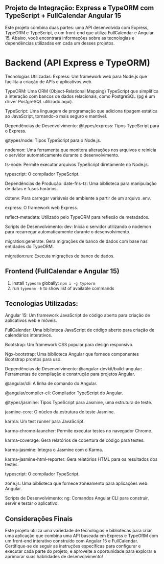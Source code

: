 ## Projeto de Integração: Express e TypeORM com TypeScript + FullCalendar Angular 15

Este projeto combina duas partes: uma API desenvolvida com Express, TypeORM e TypeScript, e um front-end que utiliza FullCalendar e Angular 15. Abaixo, você encontrará informações sobre as tecnologias e dependências utilizadas em cada um desses projetos.

# Backend (API Express e TypeORM)
Tecnologias Utilizadas:
Express: Um framework web para Node.js que facilita a criação de APIs e aplicativos web.

TypeORM: Uma ORM (Object-Relational Mapping) TypeScript que simplifica a interação com bancos de dados relacionais, como PostgreSQL (pg é um driver PostgreSQL utilizado aqui).

TypeScript: Uma linguagem de programação que adiciona tipagem estática ao JavaScript, tornando-o mais seguro e mantível.

Dependências de Desenvolvimento:
@types/express: Tipos TypeScript para o Express.

@types/node: Tipos TypeScript para o Node.js.

nodemon: Uma ferramenta que monitora alterações nos arquivos e reinicia o servidor automaticamente durante o desenvolvimento.

ts-node: Permite executar arquivos TypeScript diretamente no Node.js.

typescript: O compilador TypeScript.

Dependências de Produção:
date-fns-tz: Uma biblioteca para manipulação de datas e fusos horários.

dotenv: Para carregar variáveis de ambiente a partir de um arquivo .env.

express: O framework web Express.

reflect-metadata: Utilizado pelo TypeORM para reflexão de metadados.

Scripts de Desenvolvimento:
dev: Inicia o servidor utilizando o nodemon para recarregar automaticamente durante o desenvolvimento.

migration:generate: Gera migrações de banco de dados com base nas entidades do TypeORM.

migration:run: Executa migrações de banco de dados.

## Frontend (FullCalendar e Angular 15)

1. install `typeorm` globally: `npm i -g typeorm`
2. run `typeorm -h` to show list of available commands


## Tecnologias Utilizadas:
Angular 15: Um framework JavaScript de código aberto para criação de aplicativos web e móveis.

FullCalendar: Uma biblioteca JavaScript de código aberto para criação de calendários interativos.

Bootstrap: Um framework CSS popular para design responsivo.

Ngx-bootstrap: Uma biblioteca Angular que fornece componentes Bootstrap prontos para uso.

Dependências de Desenvolvimento:
@angular-devkit/build-angular: Ferramentas de compilação e construção para projetos Angular.

@angular/cli: A linha de comando do Angular.

@angular/compiler-cli: Compilador TypeScript do Angular.

@types/jasmine: Tipos TypeScript para Jasmine, uma estrutura de teste.

jasmine-core: O núcleo da estrutura de teste Jasmine.

karma: Um test runner para JavaScript.

karma-chrome-launcher: Permite executar testes no navegador Chrome.

karma-coverage: Gera relatórios de cobertura de código para testes.

karma-jasmine: Integra o Jasmine com o Karma.

karma-jasmine-html-reporter: Gera relatórios HTML para os resultados dos testes.

typescript: O compilador TypeScript.

zone.js: Uma biblioteca que fornece zoneamento para aplicações web Angular.

Scripts de Desenvolvimento:
ng: Comandos Angular CLI para construir, servir e testar o aplicativo.
## Considerações Finais
Este projeto utiliza uma variedade de tecnologias e bibliotecas para criar uma aplicação que combina uma API baseada em Express e TypeORM com um front-end interativo construído com Angular 15 e FullCalendar. Certifique-se de seguir as instruções específicas para configurar e executar cada parte do projeto, e aproveite a oportunidade para explorar e aprimorar suas habilidades de desenvolvimento!
